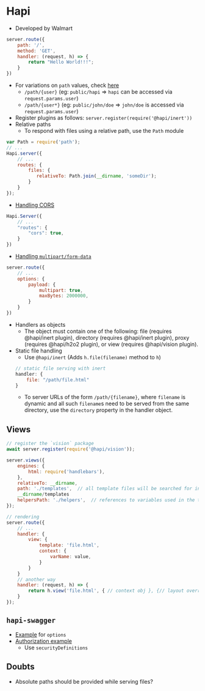 # Hapi

-   Developed by Walmart
```js
server.route({
    path: '/',
    method: 'GET',
    handler: (request, h) => {
        return "Hello World!!!";
    }
})
```
-   For variations on `path` values, check [here](https://hapi.dev/tutorials/routing/?lang=en_US#path)
    -   `/path/{user}` (eg: `public/hapi` => `hapi` can be accessed via
        `request.params.user`)
    -   `/path/{user*}` (eg: `public/john/doe` => `john/doe` is accessed via
        `request.params.user`)
-   Register plugins as follows: `server.register(require('@hapi/inert'))`
-   Relative paths
    -   To respond with files using a relative path, use the `Path` module
```js
var Path = require('path');
// ...
Hapi.server({
    // ...
    routes: {
        files: {
           relativeTo: Path.join(__dirname, 'someDir'); 
        }
    }
});
```
-   [Handling CORS](https://stackoverflow.com/questions/57653272/how-to-allow-cors-in-hapi-js)   
```js
Hapi.Server({
    // ...
    "routes": {
        "cors": true,
    }
})
```
-   [Handling `multipart/form-data`](https://stackoverflow.com/questions/61957031/hapijs-not-accepting-form-data-requests)
```js
server.route({
    // ...
    options: {
        payload: {
            multipart: true,
            maxBytes: 2000000,
        }
    }
})
```
-   Handlers as objects
    -   The object must  contain one of the following: file (requires
        @hapi/inert plugin),  directory (requires @hapi/inert plugin), proxy
        (requires @hapi/h2o2  plugin), or view (requires @hapi/vision plugin).
-   Static file handling
    -   Use `@hapi/inert` (Adds `h.file(filename)` method to `h`)
    ```js
    // static file serving with inert
    handler: {
        file: "/path/file.html"
    }
    ```
    -   To server URLs of the form `/path/{filename}`, where `filename` is
        dynamic and all such `filename`s need to be served from the same
        directory, use the `directory` property in the handler object.

## Views
```js
// register the `vision` package
await server.register(require('@hapi/vision'));

server.views({
    engines: {
        html: require('handlebars'),
    },
    relativeTo: __dirname,
    path: './templates',  // all template files will be searched for in
    __dirname/templates
    helpersPath: './helpers',  // references to variables used in the templates
});

// rendering
server.route({
    // ...
    handler: {
        view: {
            template: 'file.html',
            context: {
                varName: value,
            }
        }
    }
    // another way
    handler: (request, h) => {
        return h.view('file.html', { // context obj }, {// layout override});
    }
});
```
## `hapi-swagger`
-   [Example](https://github.com/hapi-swagger/hapi-swagger/blob/master/examples/options.js)
    for `options`
-   [Authorization
    example](https://medium.com/@arpanmajibally/hapi-js-authentication-with-swagger-documentation-3fe916e24280)
    -   Use `securityDefinitions`

## Doubts
-   Absolute paths should be provided while serving files?
